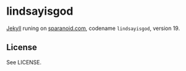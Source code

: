lindsayisgod
============

[Jekyll][jk] runing on [sparanoid.com][sp], codename `lindsayisgod`, version 19.

License
-------

See LICENSE.

[jk]: https://github.com/mojombo/jekyll
[sp]: http://sparanoid.com/